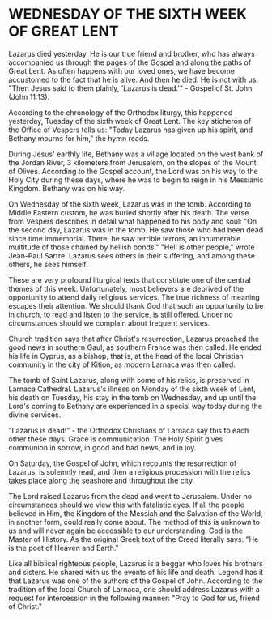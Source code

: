 # WEDNESDAY OF THE SIXTH WEEK OF GREAT LENT

Lazarus died yesterday. He is our true friend and brother, who has always accompanied us through the pages of the Gospel and along the paths of Great Lent. As often happens with our loved ones, we have become accustomed to the fact that he is alive. And then he died. He is not with us. "Then Jesus said to them plainly, 'Lazarus is dead.'" - Gospel of St. John (John 11:13).

According to the chronology of the Orthodox liturgy, this happened yesterday, Tuesday of the sixth week of Great Lent. The key sticheron of the Office of Vespers tells us: "Today Lazarus has given up his spirit, and Bethany mourns for him," the hymn reads.

During Jesus' earthly life, Bethany was a village located on the west bank of the Jordan River, 3 kilometers from Jerusalem, on the slopes of the Mount of Olives. According to the Gospel account, the Lord was on his way to the Holy City during these days, where he was to begin to reign in his Messianic Kingdom. Bethany was on his way.

On Wednesday of the sixth week, Lazarus was in the tomb. According to Middle Eastern custom, he was buried shortly after his death. The verse from Vespers describes in detail what happened to his body and soul: "On the second day, Lazarus was in the tomb. He saw those who had been dead since time immemorial. There, he saw terrible terrors, an innumerable multitude of those chained by hellish bonds." "Hell is other people," wrote Jean-Paul Sartre. Lazarus sees others in their suffering, and among these others, he sees himself.

These are very profound liturgical texts that constitute one of the central themes of this week. Unfortunately, most believers are deprived of the opportunity to attend daily religious services. The true richness of meaning escapes their attention. We should thank God that such an opportunity to be in church, to read and listen to the service, is still offered. Under no circumstances should we complain about frequent services.

Church tradition says that after Christ's resurrection, Lazarus preached the good news in southern Gaul, as southern France was then called. He ended his life in Cyprus, as a bishop, that is, at the head of the local Christian community in the city of Kition, as modern Larnaca was then called.

The tomb of Saint Lazarus, along with some of his relics, is preserved in Larnaca Cathedral. Lazarus's illness on Monday of the sixth week of Lent, his death on Tuesday, his stay in the tomb on Wednesday, and up until the Lord's coming to Bethany are experienced in a special way today during the divine services.

"Lazarus is dead!" - the Orthodox Christians of Larnaca say this to each other these days. Grace is communication. The Holy Spirit gives communion in sorrow, in good and bad news, and in joy.

On Saturday, the Gospel of John, which recounts the resurrection of Lazarus, is solemnly read, and then a religious procession with the relics takes place along the seashore and throughout the city.

The Lord raised Lazarus from the dead and went to Jerusalem. Under no circumstances should we view this with fatalistic eyes. If all the people believed in Him, the Kingdom of the Messiah and the Salvation of the World, in another form, could really come about. The method of this is unknown to us and will never again be accessible to our understanding. God is the Master of History. As the original Greek text of the Creed literally says: "He is the poet of Heaven and Earth."

Like all biblical righteous people, Lazarus is a beggar who loves his brothers and sisters. He shared with us the events of his life and death. Legend has it that Lazarus was one of the authors of the Gospel of John. According to the tradition of the local Church of Larnaca, one should address Lazarus with a request for intercession in the following manner: "Pray to God for us, friend of Christ."
